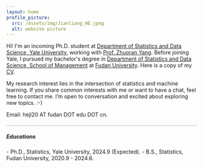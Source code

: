 ```yaml
---
layout: home
profile_picture:
  src: /assets/img/Jianliang_HE.jpeg
  alt: website picture
---
```

<p>
Hi! I'm an incoming Ph.D. student at <a href="https://statistics.yale.edu//">Department of Statistics and Data Science, Yale University</a>, 
	working with <a href="https://zhuoranyang.github.io/">Prof. Zhuoran Yang</a>.
Before joining Yale, I pursued my bachelor's degree in <a href="https://www.fdsm.fudan.edu.cn/aboutus/default.html">Department of Statistics and Data Science, School of Management</a> at <a href="https://www.fudan.edu.cn/">Fudan University</a>.  
Here is a copy of my <a href="assets/files/Jianliang-He.pdf">CV</a>.
</p>

<p>
My research interest lies in the intersection of statistics and machine learning. If you share common interests with me or want to have a chat, feel free to contact me. I’m open to conversation and excited about exploring new topics. :-)
</p>

<p>
Email: hejl20 AT fudan DOT edu DOT cn.
</p>

<hr style="height:1px;opacity:0.3;color:gray;margin:20px 0px 15px 0px">

<h5> Educations </h5>
- Ph.D., Statistics, Yale University, 2024.9 (Expected).
- B.S., Statistics, Fudan University, 2020.9 - 2024.6. 
